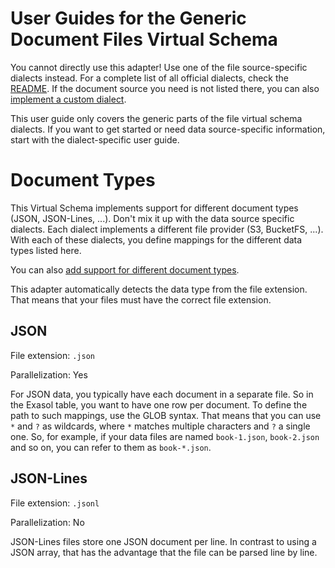 # User Guides for the Generic Document Files Virtual Schema

You cannot directly use this adapter! Use one of the file source-specific dialects instead. 
For a complete list of all official dialects, check the [README](../../README.md).
If the document source you need is not listed there, you can also [implement a custom dialect](dialect_development_guide.md).

This user guide only covers the generic parts of the file virtual schema dialects.
If you want to get started or need data source-specific information, start with the dialect-specific user guide.

# Document Types

This Virtual Schema implements support for different document types (JSON, JSON-Lines, ...).
Don't mix it up with the data source specific dialects.
Each dialect implements a different file provider (S3, BucketFS, ...). 
With each of these dialects, you define mappings for the different data types listed here.

You can also [add support for different document types](document_type_plugin_development_guide.md).

This adapter automatically detects the data type from the file extension.
That means that your files must have the correct file extension.

## JSON

File extension: `.json`

Parallelization: Yes 

For JSON data, you typically have each document in a separate file.
So in the Exasol table, you want to have one row per document.
To define the path to such mappings, use the GLOB syntax.
That means that you can use `*` and `?` as wildcards, where `*` matches multiple characters and `?` a single one.
So, for example, if your data files are named `book-1.json`, `book-2.json` and so on, 
you can refer to them as `book-*.json`.

## JSON-Lines

File extension: `.jsonl`

Parallelization: No

JSON-Lines files store one JSON document per line. 
In contrast to using a JSON array, that has the advantage that the file can be parsed line by line.
